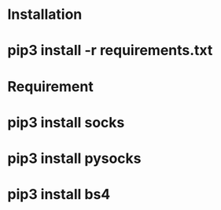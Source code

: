 # Installation

# pip3 install -r requirements.txt



# Requirement

# pip3 install socks

# pip3 install pysocks

# pip3 install bs4
